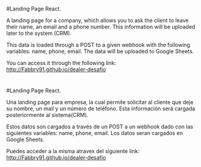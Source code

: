 #Landing Page React.

A landing page for a company, which allows you to ask the client to leave their name, an email and a phone number. This information will be uploaded later to the system (CRM).

This data is loaded through a POST to a given webhook with the following variables: name, phone, email.
The data will be uploaded to Google Sheets.

You can access it through the following link: http://Fabbry91.github.io/dealer-desafio

#

#

#Landing Page React.

Una landing page para empresa, la cual permite solicitar al cliente que deje su nombre, un mail y un número de teléfono. Esta información será cargada posteriormente al sistema(CRM).

Estos datos son cargados a través de un POST a un webhook dado con las siguientes variables: name, phone, email.
Los datos seran cargados en Google Sheets.

Puedes acceder a la misma atravex del siguiente link: http://Fabbry91.github.io/dealer-desafio

